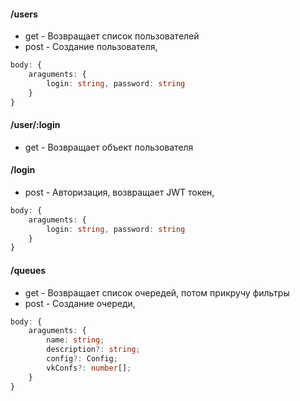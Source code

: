 #### /users
- get - Возвращает список пользователей
- post - Создание пользователя, 
```TypeScript
body: {
    araguments: {
        login: string, password: string
    }
}
```
#### /user/:login
- get - Возвращает объект пользователя
#### /login
- post - Авторизация, возвращает JWT токен, 
```TypeScript
body: {
    araguments: {
        login: string, password: string
    }
}
```
#### /queues
- get - Возвращает список очередей, потом прикручу фильтры
- post - Создание очереди, 
```TypeScript
body: {
    araguments: {
        name: string;
        description?: string;
        config?: Config;
        vkConfs?: number[];
    }
}
```